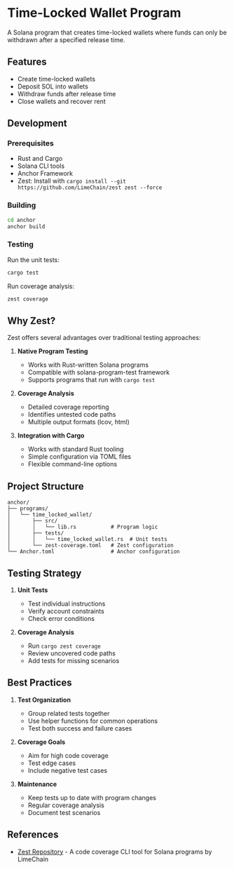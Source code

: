 # Time-Locked Wallet Program

A Solana program that creates time-locked wallets where funds can only be withdrawn after a specified release time.

## Features

- Create time-locked wallets
- Deposit SOL into wallets
- Withdraw funds after release time
- Close wallets and recover rent

## Development

### Prerequisites

- Rust and Cargo
- Solana CLI tools
- Anchor Framework
- Zest: Install with `cargo install --git https://github.com/LimeChain/zest zest --force`

### Building

```bash
cd anchor
anchor build
```

### Testing

Run the unit tests:

```bash
cargo test
```

Run coverage analysis:

```bash
zest coverage
```

## Why Zest?

Zest offers several advantages over traditional testing approaches:

1. **Native Program Testing**

   - Works with Rust-written Solana programs
   - Compatible with solana-program-test framework
   - Supports programs that run with `cargo test`

2. **Coverage Analysis**

   - Detailed coverage reporting
   - Identifies untested code paths
   - Multiple output formats (lcov, html)

3. **Integration with Cargo**

   - Works with standard Rust tooling
   - Simple configuration via TOML files
   - Flexible command-line options

## Project Structure

```
anchor/
├── programs/
│   └── time_locked_wallet/
│       ├── src/
│       │   └── lib.rs           # Program logic
│       ├── tests/
│       │   └── time_locked_wallet.rs  # Unit tests
│       └── zest-coverage.toml   # Zest configuration
└── Anchor.toml                  # Anchor configuration
```

## Testing Strategy

1. **Unit Tests**

   - Test individual instructions
   - Verify account constraints
   - Check error conditions

2. **Coverage Analysis**
   - Run `cargo zest coverage`
   - Review uncovered code paths
   - Add tests for missing scenarios

## Best Practices

1. **Test Organization**

   - Group related tests together
   - Use helper functions for common operations
   - Test both success and failure cases

2. **Coverage Goals**

   - Aim for high code coverage
   - Test edge cases
   - Include negative test cases

3. **Maintenance**
   - Keep tests up to date with program changes
   - Regular coverage analysis
   - Document test scenarios

## References

- [Zest Repository](https://github.com/LimeChain/zest) - A code coverage CLI tool for Solana programs by LimeChain
